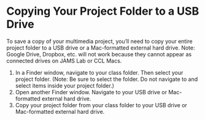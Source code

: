 # Copying Your Project Folder to a USB Drive

To save a copy of your multimedia project, you’ll need to copy your entire project folder to a USB drive or a Mac-formatted external hard drive. Note: Google Drive, Dropbox, etc. will not work because they cannot appear as connected drives on JAMS Lab or CCL Macs.

1. In a Finder window, navigate to your class folder. Then select your project folder. \(Note: Be sure to select the folder. Do not navigate to and select items inside your project folder.\)
2. Open another Finder window. Navigate to your USB drive or Mac-formatted external hard drive. 
3. Copy your project folder from your class folder to your USB drive or Mac-formatted external hard drive.

